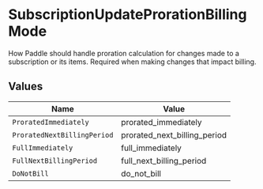 # SubscriptionUpdateProrationBillingMode

How Paddle should handle proration calculation for changes made to a subscription or its items. Required when making changes that impact billing.


## Values

| Name                         | Value                        |
| ---------------------------- | ---------------------------- |
| `ProratedImmediately`        | prorated_immediately         |
| `ProratedNextBillingPeriod`  | prorated_next_billing_period |
| `FullImmediately`            | full_immediately             |
| `FullNextBillingPeriod`      | full_next_billing_period     |
| `DoNotBill`                  | do_not_bill                  |